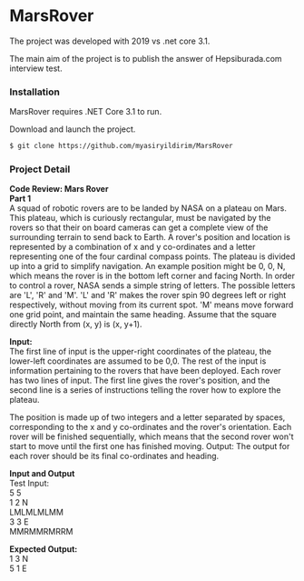 # MarsRover

The project was developed with 2019 vs .net core 3.1.

The main aim of the project is to publish the answer of Hepsiburada.com interview test.

### Installation

MarsRover requires .NET Core 3.1 to run.

Download and launch the project.

```sh
$ git clone https://github.com/myasiryildirim/MarsRover
```

### Project Detail

**Code Review: Mars Rover**<br>
**Part 1**<br>
A squad of robotic rovers are to be landed by NASA on a plateau on Mars. This plateau, which is curiously rectangular, must be navigated by the rovers so that their on board cameras can get a complete view of the surrounding terrain to send back to Earth.
A rover's position and location is represented by a combination of x and y co-ordinates and a letter representing one of the four cardinal compass points. The plateau is divided up into a grid to simplify navigation. An example position might be 0, 0, N, which means the rover is in the bottom left corner and facing North.
In order to control a rover, NASA sends a simple string of letters. The possible letters are 'L', 'R' and 'M'. 'L' and 'R' makes the rover spin 90 degrees left or right respectively, without moving from its current spot. 'M' means move forward one grid point, and maintain the same heading.
Assume that the square directly North from (x, y) is (x, y+1).

**Input:**<br> The first line of input is the upper-right coordinates of the plateau, the lower-left coordinates are assumed to be 0,0.
The rest of the input is information pertaining to the rovers that have been deployed. Each rover has two lines of input. The first line gives the rover's position, and the second line is a series of instructions telling the rover how to explore the plateau.

The position is made up of two integers and a letter separated by spaces, corresponding to the x and y co-ordinates and the rover's orientation.
Each rover will be finished sequentially, which means that the second rover won't start to move until the first one has finished moving.
Output: The output for each rover should be its final co-ordinates and heading.

**Input and Output**<br>
Test Input:<br>
5 5 <br>
1 2 N<br>
LMLMLMLMM <br>
3 3 E<br>
MMRMMRMRRM<br>

**Expected Output:** <br>
1 3 N<br>
5 1 E<br>
